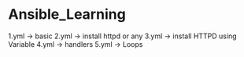# Ansible_Learning

1.yml -> basic
2.yml -> install httpd or any 
3.yml -> install HTTPD using Variable
4.yml -> handlers 
5.yml -> Loops
